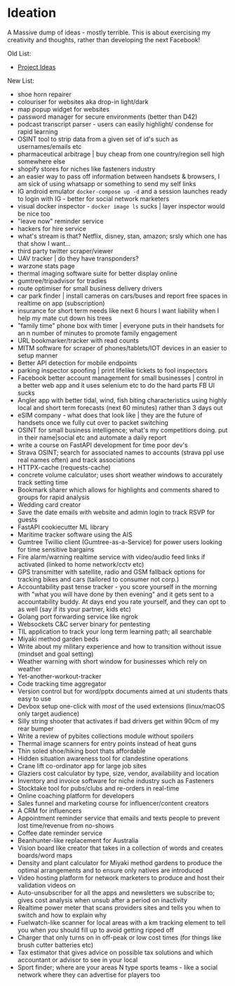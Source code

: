 # Ideation

A Massive dump of ideas - mostly terrible. This is about exercising my creativity 
and thoughts, rather than developing the next Facebook!

Old List: 

- [Project Ideas](Project-Ideas)

New List:

- shoe horn repairer
- colouriser for websites aka drop-in light/dark
- map popup widget for websites
- password manager for secure environments (better than D42)
- podcast transcript parser - users can easily highlight/ condense for rapid learning
- OSINT tool to strip data from a given set of id's such as usernames/emails etc
- pharmaceutical arbitrage | buy cheap from one country/region sell high somewhere else
- shopify stores for niches like fasteners industry
- an easier way to pass off information between handsets & browsers, I am sick of using whatsapp or something to send my self links
- IG android emulator `docker-compose up -d` and a session launches ready to login with IG - better for social network marketers
- visual docker inspector - `docker image ls` sucks | layer inspector would be nice too
- "leave now" reminder service
- hackers for hire service
- what's stream is that? Netflix, disney, stan, amazon; srsly which one has that show I want...
- third party twitter scraper/viewer
- UAV tracker | do they have transponders?
- warzone stats page
- thermal imaging software suite for better display online
- gumtree/tripadvisor for tradies
- route optimiser for small business delivery drivers
- car park finder | install cameras on cars/buses and report free spaces in realtime on app (subscription)
- insurance for short term needs like next 6 hours I want liability when I help my mate cut down his trees
- "family time" phone box with timer | everyone puts in their handsets for an n number of minutes to promote family engagement
- URL bookmarker/tracker with read counts
- MITM software for scraper of phones/tablets/IOT devices in an easier to setup manner
- Better API detection for mobile endpoints
- parking inspector spoofing | print lifelike tickets to fool inspectors
- Facebook better account management for small businesses | control in a better web app and it uses selenium etc to do the hard parts FB UI sucks
- Angler app with better tidal, wind, fish biting characteristics using highly local and short term forecasts (next 60 minutes) rather than 3 days out
- eSIM company - what does that look like | they are the future of handsets once we fully cut over to packet switching
- OSINT for small business intelligence; what's my competitiors doing. put in their name|social etc and automate a daily report
- write a course on FastAPI development for time poor dev's
- Strava OSINT; search for associated names to accounts (strava ppl use real names often) and track associations
- HTTPX-cache (requests-cache)
- concrete volume calculator; uses short weather windows to accurately track setting time 
- Bookmark sharer which allows for highlights and comments shared to groups for rapid analysis
- Wedding card creator
- Save the date emails with website and admin login to track RSVP for guests
- FastAPI cookiecutter ML library
- Maritime tracker software using the AIS
- Gumtree Twillio client (Gumtree-as-a-Service) for power users looking for time sensitive bargains
- Fire alarm/warning realtime service with video/audio feed links if activated (linked to home network/cctv etc)
- GPS transmitter with satellite, radio and GSM fallback options for tracking bikes and cars (tailored to consumer not corp.)
- Accountability past tense tracker - you score yourself in the morning with "what you will have done by then evening" and it gets sent to a accountability buddy. At days end you rate yourself, and they can opt to as well (say if its your partner, kids etc)
- Golang port forwarding service like ngrok
- Websockets C&C server binary for pentesting
- TIL application to track your long term learning path; all searchable
- Miyaki method garden beds
- Write about my military experience and how to transition without issue (mindset and goal setting)
- Weather warning with short window for businesses which rely on weather
- Yet-another-workout-tracker
- Code tracking time aggregator
- Version control but for word/pptx documents aimed at uni students thats easy to use
- Devbox setup one-click with *most* of the used extensions (linux/macOS only target audience)
- Silly string shooter that activates if bad drivers get within 90cm of my rear bumper
- Write a review of pybites collections module without spoilers
- Thermal image scanners for entry points instead of heat guns
- Thin soled shoe/hiking boot thats affordable
- Hidden situation awareness tool for clandestine operations
- Crane lift co-ordinator app for large job sites
- Glaziers cost calculator by type, size, vendor, availability and location
- Inventory and invoice software for niche industry such as Fasteners
- Stocktake tool for pubs/clubs and re-orders in real-time
- Online coaching platform for developers
- Sales funnel and marketing course for influencer/content creators
- A CRM for influencers
- Appointment reminder service that emails and texts people to prevent lost time/revenue from no-shows
- Coffee date reminder service
- Beanhunter-like replacement for Australia
- Vision board like creator that takes in a collection of words and creates boards/word maps
- Density and plant calculator for Miyaki method gardens to produce the optimal arrangements and to ensure only natives are introduced
- Video hosting platform for network marketers to produce and host their validation videos on
- Auto-unsubscriber for all the apps and newsletters we subscribe to; gives cost analysis when unsub after a period on inactivity
- Realtime power meter that scans providers sites and tells you when to switch and how to explain why
- Fuelwatch-like scanner for local areas with a km tracking element to tell you when *you* should fill up to avoid getting ripped off
- Charger that only turns on in off-peak or low cost times (for things like brush cutter batteries etc)
- Tax estimator that gives advice on possible tax solutions and which accountant or advisor to see in your local
- Sport finder; where are your areas N type sports teams - like a social network where they can advertise for players too
